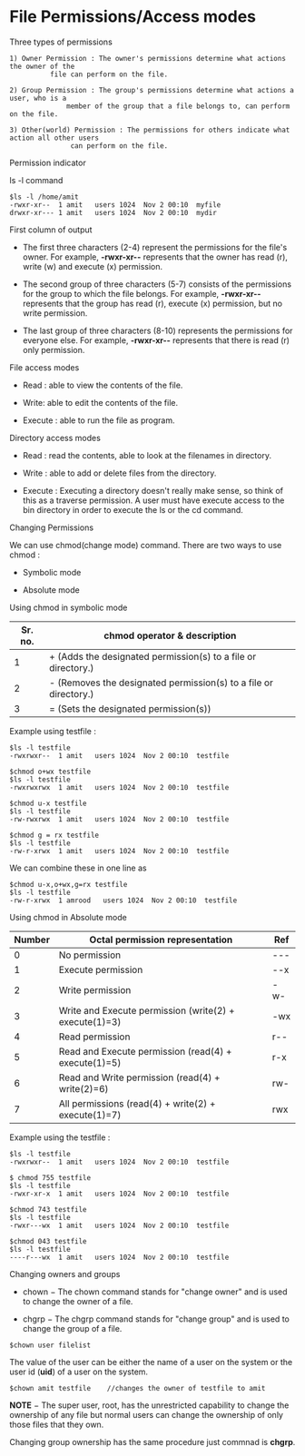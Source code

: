 # File Permissions/Access modes

   Three types of permissions

    1) Owner Permission : The owner's permissions determine what actions the owner of the
			  file can perform on the file.

    2) Group Permission : The group's permissions determine what actions a user, who is a
		          member of the group that a file belongs to, can perform on the file.

    3) Other(world) Permission : The permissions for others indicate what action all other users
			       can perform on the file.

   Permission indicator

   ls -l command

    $ls -l /home/amit
    -rwxr-xr--  1 amit   users 1024  Nov 2 00:10  myfile
    drwxr-xr--- 1 amit   users 1024  Nov 2 00:10  mydir

   First column of output

   * The first three characters (2-4) represent the permissions for the file's owner. For example,
     **-rwxr-xr--** represents that the owner has read (r), write (w) and execute (x) permission.

   * The second group of three characters (5-7) consists of the permissions for the group to which the
     file belongs. For example, **-rwxr-xr--** represents that the group has read (r), execute (x) permission,
     but no write permission.

   * The last group of three characters (8-10) represents the permissions for everyone else. For example,
     **-rwxr-xr--** represents that there is read (r) only permission.

   File access modes

   * Read : able to view the contents of the file.

   * Write: able to edit the contents of the file.

   * Execute : able to run the file as program.

   Directory access modes

   * Read : read the contents, able to look at the filenames in directory.

   * Write : able to add or delete files from the directory.

   * Execute : Executing a directory doesn't really make sense, so think of this as a traverse permission.
	       A user must have execute access to the bin directory in order to execute the ls or the cd command.

   Changing Permissions

   We can use chmod(change mode) command. There are two ways to use chmod :
   * Symbolic mode

   * Absolute mode

   Using chmod in symbolic mode

   | Sr. no. | chmod operator & description |
   |---|---|
   | 1 | + (Adds the designated permission(s) to a file or directory.) |
   | 2 | - (Removes the designated permission(s) to a file or directory.) |
   | 3 | = (Sets the designated permission(s)) |

   Example using testfile :

    $ls -l testfile
    -rwxrwxr--  1 amit   users 1024  Nov 2 00:10  testfile

    $chmod o+wx testfile
    $ls -l testfile
    -rwxrwxrwx  1 amit   users 1024  Nov 2 00:10  testfile

    $chmod u-x testfile
    $ls -l testfile
    -rw-rwxrwx  1 amit   users 1024  Nov 2 00:10  testfile

    $chmod g = rx testfile
    $ls -l testfile
    -rw-r-xrwx  1 amit   users 1024  Nov 2 00:10  testfile

   We can combine these in one line as

    $chmod u-x,o+wx,g=rx testfile
    $ls -l testfile
    -rw-r-xrwx  1 amrood   users 1024  Nov 2 00:10  testfile

   Using chmod in Absolute mode

   | Number | Octal permission representation | Ref |
   |---|---|---|
   | 0 | No permission | --- |
   | 1 | Execute permission | --x |
   | 2 | Write permission | -w- |
   | 3 | Write and Execute permission (write(2) + execute(1)=3) | -wx |
   | 4 | Read permission | r-- |
   | 5 | Read and Execute permission (read(4) + execute(1)=5) | r-x |
   | 6 | Read and Write permission (read(4) + write(2)=6) | rw- |
   | 7 | All permissions (read(4) + write(2) + execute(1)=7) | rwx |

   Example using the testfile :

    $ls -l testfile
    -rwxrwxr--  1 amit   users 1024  Nov 2 00:10  testfile

    $ chmod 755 testfile
    $ls -l testfile
    -rwxr-xr-x  1 amit   users 1024  Nov 2 00:10  testfile

    $chmod 743 testfile
    $ls -l testfile
    -rwxr---wx  1 amit   users 1024  Nov 2 00:10  testfile

    $chmod 043 testfile
    $ls -l testfile
    ----r---wx  1 amit   users 1024  Nov 2 00:10  testfile

   Changing owners and groups

   * chown − The chown command stands for "change owner" and is used to change the owner of a file.

   * chgrp − The chgrp command stands for "change group" and is used to change the group of a file.

    $chown user filelist 

   The value of the user can be either the name of a user on the system or the user id (**uid**) of a user on the system.

    $chown amit testfile	//changes the owner of testfile to amit

   **NOTE** − The super user, root, has the unrestricted capability to change the ownership of any file but
              normal users can change the ownership of only those files that they own.

   Changing group ownership has the same procedure just commnad is **chgrp**.








